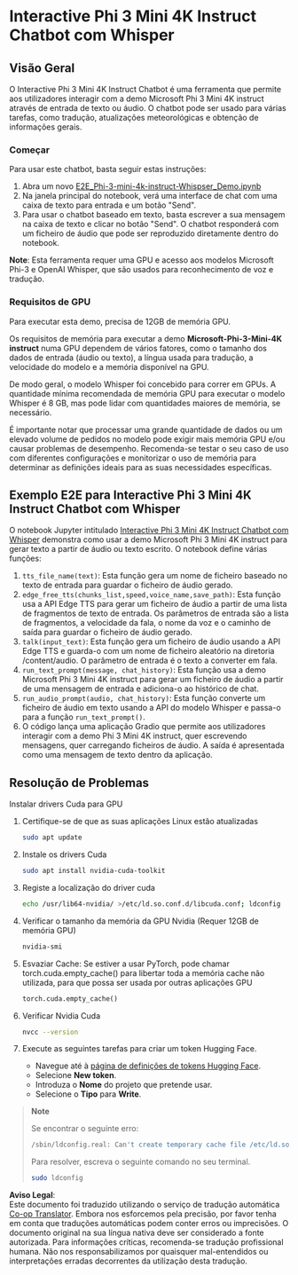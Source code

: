 <!--
CO_OP_TRANSLATOR_METADATA:
{
  "original_hash": "006e8cf75211d3297f24e1b22e38955f",
  "translation_date": "2025-07-17T02:17:33+00:00",
  "source_file": "md/02.Application/01.TextAndChat/Phi3/E2E_Phi-3-mini_with_whisper.md",
  "language_code": "pt"
}
-->
# Interactive Phi 3 Mini 4K Instruct Chatbot com Whisper

## Visão Geral

O Interactive Phi 3 Mini 4K Instruct Chatbot é uma ferramenta que permite aos utilizadores interagir com a demo Microsoft Phi 3 Mini 4K instruct através de entrada de texto ou áudio. O chatbot pode ser usado para várias tarefas, como tradução, atualizações meteorológicas e obtenção de informações gerais.

### Começar

Para usar este chatbot, basta seguir estas instruções:

1. Abra um novo [E2E_Phi-3-mini-4k-instruct-Whispser_Demo.ipynb](https://github.com/microsoft/Phi-3CookBook/blob/main/code/06.E2E/E2E_Phi-3-mini-4k-instruct-Whispser_Demo.ipynb)
2. Na janela principal do notebook, verá uma interface de chat com uma caixa de texto para entrada e um botão "Send".
3. Para usar o chatbot baseado em texto, basta escrever a sua mensagem na caixa de texto e clicar no botão "Send". O chatbot responderá com um ficheiro de áudio que pode ser reproduzido diretamente dentro do notebook.

**Note**: Esta ferramenta requer uma GPU e acesso aos modelos Microsoft Phi-3 e OpenAI Whisper, que são usados para reconhecimento de voz e tradução.

### Requisitos de GPU

Para executar esta demo, precisa de 12GB de memória GPU.

Os requisitos de memória para executar a demo **Microsoft-Phi-3-Mini-4K instruct** numa GPU dependem de vários fatores, como o tamanho dos dados de entrada (áudio ou texto), a língua usada para tradução, a velocidade do modelo e a memória disponível na GPU.

De modo geral, o modelo Whisper foi concebido para correr em GPUs. A quantidade mínima recomendada de memória GPU para executar o modelo Whisper é 8 GB, mas pode lidar com quantidades maiores de memória, se necessário.

É importante notar que processar uma grande quantidade de dados ou um elevado volume de pedidos no modelo pode exigir mais memória GPU e/ou causar problemas de desempenho. Recomenda-se testar o seu caso de uso com diferentes configurações e monitorizar o uso de memória para determinar as definições ideais para as suas necessidades específicas.

## Exemplo E2E para Interactive Phi 3 Mini 4K Instruct Chatbot com Whisper

O notebook Jupyter intitulado [Interactive Phi 3 Mini 4K Instruct Chatbot com Whisper](https://github.com/microsoft/Phi-3CookBook/blob/main/code/06.E2E/E2E_Phi-3-mini-4k-instruct-Whispser_Demo.ipynb) demonstra como usar a demo Microsoft Phi 3 Mini 4K instruct para gerar texto a partir de áudio ou texto escrito. O notebook define várias funções:

1. `tts_file_name(text)`: Esta função gera um nome de ficheiro baseado no texto de entrada para guardar o ficheiro de áudio gerado.
1. `edge_free_tts(chunks_list,speed,voice_name,save_path)`: Esta função usa a API Edge TTS para gerar um ficheiro de áudio a partir de uma lista de fragmentos de texto de entrada. Os parâmetros de entrada são a lista de fragmentos, a velocidade da fala, o nome da voz e o caminho de saída para guardar o ficheiro de áudio gerado.
1. `talk(input_text)`: Esta função gera um ficheiro de áudio usando a API Edge TTS e guarda-o com um nome de ficheiro aleatório na diretoria /content/audio. O parâmetro de entrada é o texto a converter em fala.
1. `run_text_prompt(message, chat_history)`: Esta função usa a demo Microsoft Phi 3 Mini 4K instruct para gerar um ficheiro de áudio a partir de uma mensagem de entrada e adiciona-o ao histórico de chat.
1. `run_audio_prompt(audio, chat_history)`: Esta função converte um ficheiro de áudio em texto usando a API do modelo Whisper e passa-o para a função `run_text_prompt()`.
1. O código lança uma aplicação Gradio que permite aos utilizadores interagir com a demo Phi 3 Mini 4K instruct, quer escrevendo mensagens, quer carregando ficheiros de áudio. A saída é apresentada como uma mensagem de texto dentro da aplicação.

## Resolução de Problemas

Instalar drivers Cuda para GPU

1. Certifique-se de que as suas aplicações Linux estão atualizadas

    ```bash
    sudo apt update
    ```

1. Instale os drivers Cuda

    ```bash
    sudo apt install nvidia-cuda-toolkit
    ```

1. Registe a localização do driver cuda

    ```bash
    echo /usr/lib64-nvidia/ >/etc/ld.so.conf.d/libcuda.conf; ldconfig
    ```

1. Verificar o tamanho da memória da GPU Nvidia (Requer 12GB de memória GPU)

    ```bash
    nvidia-smi
    ```

1. Esvaziar Cache: Se estiver a usar PyTorch, pode chamar torch.cuda.empty_cache() para libertar toda a memória cache não utilizada, para que possa ser usada por outras aplicações GPU

    ```python
    torch.cuda.empty_cache() 
    ```

1. Verificar Nvidia Cuda

    ```bash
    nvcc --version
    ```

1. Execute as seguintes tarefas para criar um token Hugging Face.

    - Navegue até à [página de definições de tokens Hugging Face](https://huggingface.co/settings/tokens?WT.mc_id=aiml-137032-kinfeylo).
    - Selecione **New token**.
    - Introduza o **Nome** do projeto que pretende usar.
    - Selecione o **Tipo** para **Write**.

> **Note**
>
> Se encontrar o seguinte erro:
>
> ```bash
> /sbin/ldconfig.real: Can't create temporary cache file /etc/ld.so.cache~: Permission denied 
> ```
>
> Para resolver, escreva o seguinte comando no seu terminal.
>
> ```bash
> sudo ldconfig
> ```

**Aviso Legal**:  
Este documento foi traduzido utilizando o serviço de tradução automática [Co-op Translator](https://github.com/Azure/co-op-translator). Embora nos esforcemos pela precisão, por favor tenha em conta que traduções automáticas podem conter erros ou imprecisões. O documento original na sua língua nativa deve ser considerado a fonte autorizada. Para informações críticas, recomenda-se tradução profissional humana. Não nos responsabilizamos por quaisquer mal-entendidos ou interpretações erradas decorrentes da utilização desta tradução.
